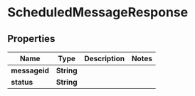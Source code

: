 

# ScheduledMessageResponse


## Properties

| Name | Type | Description | Notes |
|------------ | ------------- | ------------- | -------------|
|**messageid** | **String** |  |  |
|**status** | **String** |  |  |



